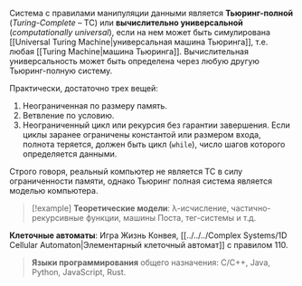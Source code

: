 
Система с правилами манипуляции данными является **Тьюринг-полной** (*Turing-Complete* – TC) или **вычислительно универсальной** (*computationally universal*), если на нем может быть симулирована [[Universal Turing Machine|универсальная машина Тьюринга]], т.е. любая [[Turing Machine|машина Тьюринга]]. Вычислительная универсальность может быть определена через любую другую Тьюринг-полную систему.

Практически, достаточно трех вещей:
1. Неограниченная по размеру память.
2. Ветвление по условию.
3. Неограниченный цикл или рекурсия без гарантии завершения. Если циклы заранее ограничены константой или размером входа, полнота теряется, должен быть цикл (`while`), число шагов которого определяется данными.

Строго говоря, реальный компьютер не является ТС в силу ограниченности памяти, однако Тьюринг полная система является моделью компьютера.

>[!example] 
**Теоретические модели**: λ-исчисление, частично-рекурсивные функции, машины Поста, тег-системы и т.д.
> 
**Клеточные автоматы**: Игра Жизнь Конвея, [[../../../Complex Systems/1D Cellular Automaton|Элементарный клеточный автомат]] с правилом 110.
> 
> **Языки программирования** общего назначения: C/C++, Java, Python, JavaScript, Rust.




